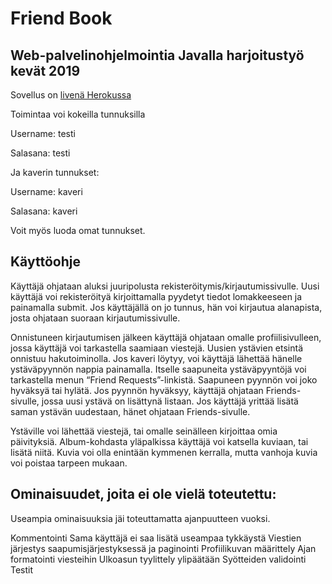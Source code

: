 # Friend Book 

## Web-palvelinohjelmointia Javalla harjoitustyö kevät 2019

Sovellus on [livenä Herokussa](https://polar-coast-42753.herokuapp.com "Link to App")

Toimintaa voi kokeilla tunnuksilla 

Username: testi

Salasana: testi

Ja kaverin tunnukset:

Username: kaveri

Salasana: kaveri

Voit myös luoda omat tunnukset.

 
## Käyttöohje

Käyttäjä ohjataan aluksi juuripolusta rekisteröitymis/kirjautumissivulle. 
Uusi käyttäjä voi rekisteröityä kirjoittamalla pyydetyt tiedot lomakkeeseen ja painamalla submit. 
Jos käyttäjällä on jo tunnus, hän voi kirjautua alanapista, josta ohjataan suoraan kirjautumissivulle. 

Onnistuneen kirjautumisen jälkeen käyttäjä ohjataan omalle profiilisivulleen, jossa käyttäjä voi
tarkastella saamiaan viestejä. Uusien ystävien etsintä onnistuu hakutoiminolla. Jos kaveri löytyy, voi käyttäjä 
lähettää hänelle ystäväpyynnön nappia painamalla. Itselle saapuneita ystäväpyyntöjä voi tarkastella
menun “Friend Requests”-linkistä. Saapuneen pyynnön voi joko hyväksyä tai hylätä. Jos pyynnön hyväksyy, käyttäjä 
ohjataan Friends-sivulle, jossa uusi ystävä on lisättynä listaan. Jos käyttäjä yrittää lisätä saman ystävän 
uudestaan, hänet ohjataan Friends-sivulle.

Ystäville voi lähettää viestejä, tai omalle seinälleen kirjoittaa omia päivityksiä. Album-kohdasta yläpalkissa 
käyttäjä voi katsella kuviaan, tai lisätä niitä. Kuvia voi olla enintään kymmenen kerralla, mutta vanhoja kuvia 
voi poistaa tarpeen mukaan.


## Ominaisuudet, joita ei ole vielä toteutettu:  

Useampia ominaisuuksia jäi toteuttamatta ajanpuutteen vuoksi. 

Kommentointi
Sama käyttäjä ei saa lisätä useampaa tykkäystä
Viestien järjestys saapumisjärjestyksessä ja paginointi
Profiilikuvan määrittely
Ajan formatointi viesteihin 
Ulkoasun tyylittely ylipäätään
Syötteiden validointi
Testit
